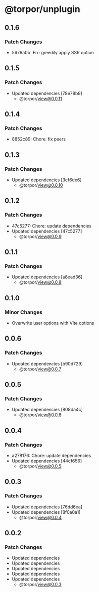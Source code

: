 # @torpor/unplugin

## 0.1.6

### Patch Changes

- 5676a0b: Fix: greedily apply SSR option

## 0.1.5

### Patch Changes

- Updated dependencies [78e78b9]
  - @torpor/view@0.0.11

## 0.1.4

### Patch Changes

- 8852c89: Chore: fix peers

## 0.1.3

### Patch Changes

- Updated dependencies [3cf6de6]
  - @torpor/view@0.0.10

## 0.1.2

### Patch Changes

- 47c5277: Chore: update dependencies
- Updated dependencies [47c5277]
  - @torpor/view@0.0.9

## 0.1.1

### Patch Changes

- Updated dependencies [a8ead36]
  - @torpor/view@0.0.8

## 0.1.0

### Minor Changes

- Overwrite user options with Vite options

## 0.0.6

### Patch Changes

- Updated dependencies [b90d729]
  - @torpor/view@0.0.7

## 0.0.5

### Patch Changes

- Updated dependencies [808da4c]
  - @torpor/view@0.0.6

## 0.0.4

### Patch Changes

- a278176: Chore: update dependencies
- Updated dependencies [44cf656]
  - @torpor/view@0.0.5

## 0.0.3

### Patch Changes

- Updated dependencies [76dd6ea]
- Updated dependencies [8f0a0a1]
  - @torpor/view@0.0.4

## 0.0.2

### Patch Changes

- Updated dependencies
- Updated dependencies
- Updated dependencies
- Updated dependencies
- Updated dependencies
  - @torpor/view@0.0.3
